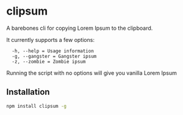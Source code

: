 clipsum
=======

A barebones cli for copying Lorem Ipsum to the clipboard. 

It currently supports a few options: 
```
  -h, --help = Usage information
  -g, --gangster = Gangster ipsum
  -z, --zombie = Zombie ipsum
```

Running the script with no options will give you vanilla Lorem Ipsum

## Installation

```bash
npm install clipsum -g
```